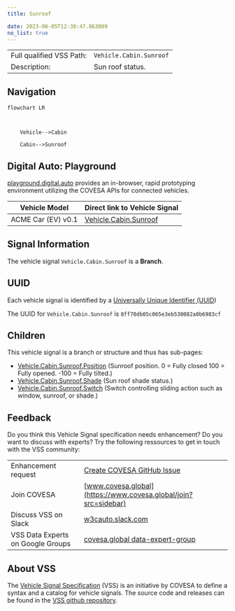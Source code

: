 ```yaml
---
title: Sunroof

date: 2023-06-05T12:38:47.863089
no_list: true
---
```



| | |
|---|---|
| Full qualified VSS Path: | `Vehicle.Cabin.Sunroof` |
| Description: | Sun roof status. |

## Navigation

```mermaid
flowchart LR



    Vehicle-->Cabin

    Cabin-->Sunroof

```


## Digital Auto: Playground

[playground.digital.auto](http://digital.auto) provides an in-browser, rapid prototyping environment utilizing the COVESA APIs for connected vehicles. 

| Vehicle Model | Direct link to Vehicle Signal |
|---|---|
| ACME Car (EV) v0.1 | [Vehicle.Cabin.Sunroof](https://digitalauto.netlify.app/model/STLWzk1WyqVVLbfymb4f/cvi/list/Vehicle.Cabin.Sunroof/) |


## Signal Information




The vehicle signal `Vehicle.Cabin.Sunroof` is a **Branch**.





## UUID

Each vehicle signal is identified by a [Universally Unique Identifier (UUID](https://en.wikipedia.org/wiki/Universally_unique_identifier))

The UUID for `Vehicle.Cabin.Sunroof` is `8ff70db05c065e3eb530082a0b6983cf`

## Children

This vehicle signal is a branch or structure and thus has sub-pages:

- [Vehicle.Cabin.Sunroof.Position](position/) (Sunroof position. 0 = Fully closed 100 = Fully opened. -100 = Fully tilted.)
- [Vehicle.Cabin.Sunroof.Shade](shade/) (Sun roof shade status.)
- [Vehicle.Cabin.Sunroof.Switch](switch/) (Switch controlling sliding action such as window, sunroof, or shade.)


## Feedback

Do you think this Vehicle Signal specification needs enhancement? Do you want to discuss with experts? Try the following ressources to get in touch with the VSS community:

| | |
|---|---|
| Enhancement request | [Create COVESA GitHub Issue](https://github.com/COVESA/vehicle_signal_specification/issues/new?body=Please+describe+your+feedback&title=Signal+feedback+Vehicle.Cabin.Sunroof) |
| Join COVESA | [www.covesa.global](https://www.covesa.global/join?src=sidebar) |
| Discuss VSS on Slack | [w3cauto.slack.com](http://w3cauto.slack.com/) |
| VSS Data Experts on Google Groups | [covesa.global data-expert-group](https://groups.google.com/a/covesa.global/g/data-expert-group) |

## About VSS

The [Vehicle Signal Specification](https://covesa.github.io/vehicle_signal_specification/) (VSS)
is an initiative by COVESA to define a syntax and a catalog for vehicle signals.
The source code and releases can be found in the [VSS github repository](https://github.com/COVESA/vehicle_signal_specification).

